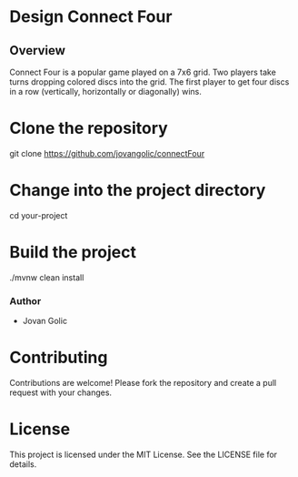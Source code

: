 # Design Connect Four

## Overview

Connect Four is a popular game played on a 7x6 grid. Two players take turns dropping colored discs into the grid. The first player to get four discs in a row (vertically, horizontally or diagonally) wins.

# Clone the repository
git clone https://github.com/jovangolic/connectFour

# Change into the project directory
cd your-project

# Build the project
./mvnw clean install

### Author
- Jovan Golic

# Contributing

Contributions are welcome! Please fork the repository and create a pull request with your changes.

# License

This project is licensed under the MIT License. See the LICENSE file for details. 
